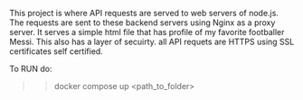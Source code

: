 This project is where API requests are served to web servers of node.js. 
The requests are sent to these backend servers using Nginx as a proxy server.
It serves a simple html file that has profile of my favorite footballer Messi.
This also has a layer of secuirty. all API requets are HTTPS using SSL certificates
self certified.

To RUN do: 
>> docker compose up <path_to_folder>
